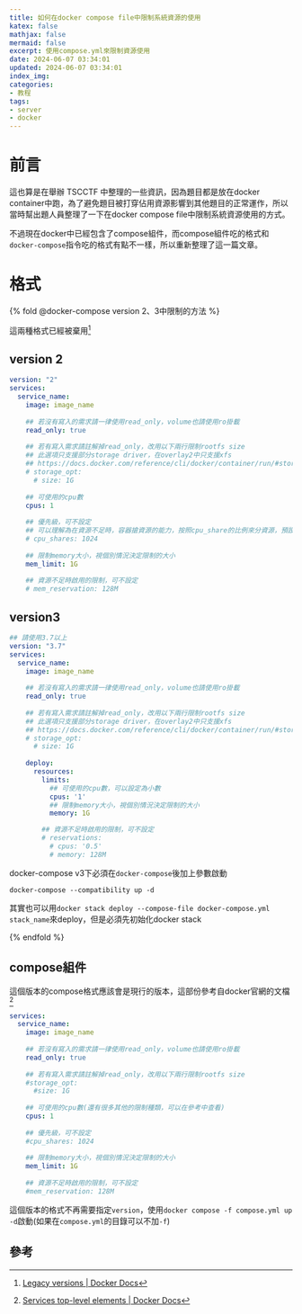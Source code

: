 ```yaml
---
title: 如何在docker compose file中限制系統資源的使用
katex: false
mathjax: false
mermaid: false
excerpt: 使用compose.yml來限制資源使用
date: 2024-06-07 03:34:01
updated: 2024-06-07 03:34:01
index_img:
categories:
- 教程
tags:
- server
- docker
---
```


#  前言

這也算是在舉辦 TSCCTF 中整理的一些資訊，因為題目都是放在docker container中跑，為了避免題目被打穿佔用資源影響到其他題目的正常運作，所以當時幫出題人員整理了一下在docker compose  file中限制系統資源使用的方式。

不過現在docker中已經包含了compose組件，而compose組件吃的格式和`docker-compose`指令吃的格式有點不一樣，所以重新整理了這一篇文章。

# 格式

{% fold @docker-compose version 2、3中限制的方法 %}

這兩種格式已經被棄用[^1]

## version 2

```yaml
version: "2"
services:
  service_name:
    image: image_name
    
    ## 若沒有寫入的需求請一律使用read_only，volume也請使用ro掛載
    read_only: true
    
    ## 若有寫入需求請註解掉read_only，改用以下兩行限制rootfs size
    ## 此選項只支援部分storage driver，在overlay2中只支援xfs
    ## https://docs.docker.com/reference/cli/docker/container/run/#storage-opt
    # storage_opt:
      # size: 1G
      
    ## 可使用的cpu數
    cpus: 1
    
    ## 優先級，可不設定
    ## 可以理解為在資源不足時，容器搶資源的能力，按照cpu_share的比例來分資源，預設為1024
    # cpu_shares: 1024
    
    ## 限制memory大小，視個別情況決定限制的大小
    mem_limit: 1G
    
    ## 資源不足時啟用的限制，可不設定
    # mem_reservation: 128M
```



## version3

```yaml
## 請使用3.7以上
version: "3.7"
services:
  service_name:
    image: image_name
    
    ## 若沒有寫入的需求請一律使用read_only，volume也請使用ro掛載
    read_only: true
    
    ## 若有寫入需求請註解掉read_only，改用以下兩行限制rootfs size
    ## 此選項只支援部分storage driver，在overlay2中只支援xfs
    ## https://docs.docker.com/reference/cli/docker/container/run/#storage-opt
    # storage_opt:
      # size: 1G
      
    deploy:
      resources:
        limits:
          ## 可使用的cpu數，可以設定為小數
          cpus: '1'
          ## 限制memory大小，視個別情況決定限制的大小
          memory: 1G

        ## 資源不足時啟用的限制，可不設定
        # reservations:
          # cpus: '0.5'
          # memory: 128M
```

docker-compose v3下必須在`docker-compose`後加上參數啟動

`docker-compose --compatibility up -d`

其實也可以用`docker stack deploy --compose-file docker-compose.yml stack_name`來deploy，但是必須先初始化docker stack

{% endfold %}

## compose組件

這個版本的compose格式應該會是現行的版本，這部份參考自docker官網的文檔[^2]

```yaml
services:
  service_name:
    image: image_name
    
    ## 若沒有寫入的需求請一律使用read_only，volume也請使用ro掛載
    read_only: true
    
    ## 若有寫入需求請註解掉read_only，改用以下兩行限制rootfs size
    #storage_opt:
      #size: 1G
      
    ## 可使用的cpu數(還有很多其他的限制種類，可以在參考中查看)
    cpus: 1
    
    ## 優先級，可不設定
    #cpu_shares: 1024
    
    ## 限制memory大小，視個別情況決定限制的大小
    mem_limit: 1G
    
    ## 資源不足時啟用的限制，可不設定
    #mem_reservation: 128M
```

這個版本的格式不再需要指定`version`，使用`docker compose -f compose.yml up -d`啟動(如果在`compose.yml`的目錄可以不加`-f`)

## 參考

[^1]: [Legacy versions | Docker Docs](https://docs.docker.com/compose/compose-file/legacy-versions)
[^2]: [Services top-level elements | Docker Docs](https://docs.docker.com/compose/compose-file/05-services)
[^3]: [Setting Memory And CPU Limits In Docker | Baeldung on Ops](https://www.baeldung.com/ops/docker-memory-limit)
[^4]: [在 Docker Compose file 3 下限制 CPU 與 Memory - Yowko's Notes](https://blog.yowko.com/docker-compose-3-cpu-memory-limit/)
[^5]: [How to specify Memory & CPU limit in docker compose version 3 - Stack Overflow](https://stackoverflow.com/questions/42345235/how-to-specify-memory-cpu-limit-in-docker-compose-version-3)
[^6]: [How to limit IO speed in docker and share file with system in the same time? - Stack Overflow](https://stackoverflow.com/questions/36145817/how-to-limit-io-speed-in-docker-and-share-file-with-system-in-the-same-time)
[^7]: [Docker, mount volumes as readonly - Stack Overflow](https://stackoverflow.com/questions/19158810/docker-mount-volumes-as-readonly)